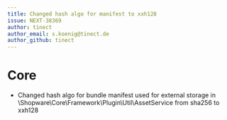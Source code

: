 ```yaml
---
title: Changed hash algo for manifest to xxh128
issue: NEXT-38369
author: tinect
author_email: s.koenig@tinect.de
author_github: tinect
---
```


# Core

* Changed hash algo for bundle manifest used for external storage in \Shopware\Core\Framework\Plugin\Util\AssetService from sha256 to xxh128
